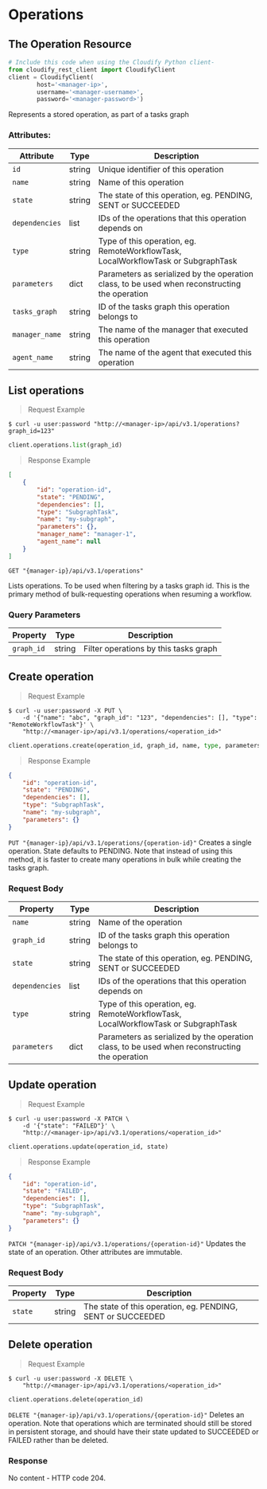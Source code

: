 # Operations

## The Operation Resource

```python
# Include this code when using the Cloudify Python client-
from cloudify_rest_client import CloudifyClient
client = CloudifyClient(
        host='<manager-ip>',
        username='<manager-username>',
        password='<manager-password>')
```

Represents a stored operation, as part of a tasks graph

### Attributes:

Attribute | Type | Description
--------- | ---- | -----------
`id` | string | Unique identifier of this operation
`name` | string | Name of this operation
`state` | string | The state of this operation, eg. PENDING, SENT or SUCCEEDED
`dependencies` | list | IDs of the operations that this operation depends on
`type` | string | Type of this operation, eg. RemoteWorkflowTask, LocalWorkflowTask or SubgraphTask
`parameters` | dict | Parameters as serialized by the operation class, to be used when reconstructing the operation
`tasks_graph` | string | ID of the tasks graph this operation belongs to
`manager_name` | string | The name of the manager that executed this operation
`agent_name` | string | The name of the agent that executed this operation

## List operations

> Request Example

```shell
$ curl -u user:password "http://<manager-ip>/api/v3.1/operations?graph_id=123"
```

```python
client.operations.list(graph_id)
```

> Response Example

```json
[
    {
        "id": "operation-id",
        "state": "PENDING",
        "dependencies": [],
        "type": "SubgraphTask",
        "name": "my-subgraph",
        "parameters": {},
        "manager_name": "manager-1",
        "agent_name": null
    }
]
```


`GET "{manager-ip}/api/v3.1/operations"`

Lists operations. To be used when filtering by a tasks graph id. This is the primary method
of bulk-requesting operations when resuming a workflow.

### Query Parameters

Property | Type | Description
-------- | ---- | -----------
`graph_id` | string | Filter operations by this tasks graph


## Create operation

> Request Example

```shell
$ curl -u user:password -X PUT \
    -d '{"name": "abc", "graph_id": "123", "dependencies": [], "type": "RemoteWorkflowTask"}' \
    "http://<manager-ip>/api/v3.1/operations/<operation_id>"
```

```python
client.operations.create(operation_id, graph_id, name, type, parameters, dependencies)
```

> Response Example

```json
{
    "id": "operation-id",
    "state": "PENDING",
    "dependencies": [],
    "type": "SubgraphTask",
    "name": "my-subgraph",
    "parameters": {}
}
```

`PUT "{manager-ip}/api/v3.1/operations/{operation-id}"`
Creates a single operation. State defaults to PENDING. Note that instead of using this method, it is faster to create many operations in bulk while creating the tasks graph.

### Request Body

Property | Type | Description
-------- | ---- | -----------
`name` | string | Name of the operation
`graph_id` | string | ID of the tasks graph this operation belongs to
`state` | string | The state of this operation, eg. PENDING, SENT or SUCCEEDED
`dependencies` | list | IDs of the operations that this operation depends on
`type` | string | Type of this operation, eg. RemoteWorkflowTask, LocalWorkflowTask or SubgraphTask
`parameters` | dict | Parameters as serialized by the operation class, to be used when reconstructing the operation


## Update operation

> Request Example

```shell
$ curl -u user:password -X PATCH \
    -d '{"state": "FAILED"}' \
    "http://<manager-ip>/api/v3.1/operations/<operation_id>"
```

```python
client.operations.update(operation_id, state)
```

> Response Example

```json
{
    "id": "operation-id",
    "state": "FAILED",
    "dependencies": [],
    "type": "SubgraphTask",
    "name": "my-subgraph",
    "parameters": {}
}
```

`PATCH "{manager-ip}/api/v3.1/operations/{operation-id}"`
Updates the state of an operation. Other attributes are immutable.

### Request Body

Property | Type | Description
-------- | ---- | -----------
`state` | string | The state of this operation, eg. PENDING, SENT or SUCCEEDED


## Delete operation

> Request Example

```shell
$ curl -u user:password -X DELETE \
    "http://<manager-ip>/api/v3.1/operations/<operation_id>"
```

```python
client.operations.delete(operation_id)
```


`DELETE "{manager-ip}/api/v3.1/operations/{operation-id}"`
Deletes an operation. Note that operations which are terminated should still be stored in persistent storage, and should have their state updated to SUCCEEDED or FAILED rather than be deleted.

### Response
No content - HTTP code 204.

